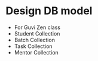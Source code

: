 # Design DB model

- For Guvi Zen class
- Student Collection
- Batch Collection
- Task Collection
- Mentor Collection
